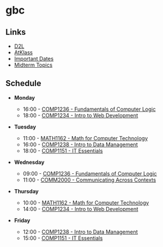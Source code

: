 # gbc

## Links
- [D2L](https://learn.georgebrown.ca)
- [AtKlass](https://app.atklass.com)
- [Important Dates](https://www.georgebrown.ca/current-students/important-dates?term=27246&category=131)
- [Midterm Topics](comp1238.md)

## Schedule
- **Monday**
    - 16:00 \- [COMP1236 - Fundamentals of Computer Logic](https://learn.georgebrown.ca/d2l/home/416378)
    - 18:00 \- [COMP1234 - Intro to Web Development](https://learn.georgebrown.ca/d2l/home/416188)

- **Tuesday**
    - 11:00 \- [MATH1162 - Math for Computer Technology](https://learn.georgebrown.ca/d2l/home/405827)
    - 16:00 \- [COMP1238 - Intro to Data Management](https://learn.georgebrown.ca/d2l/home/412494)
    - 18:00 \- [COMP1151 - IT Essentials](https://learn.georgebrown.ca/d2l/home/408352)

- **Wednesday**
    - 09:00 \- [COMP1236 - Fundamentals of Computer Logic](https://learn.georgebrown.ca/d2l/home/416378)
    - 11:00 \- [COMM2000 - Communicating Across Contexts](https://learn.georgebrown.ca/d2l/home/395426)

- **Thursday**
    - 10:00 \- [MATH1162 - Math for Computer Technology](https://learn.georgebrown.ca/d2l/home/405827)
    - 14:00 \- [COMP1234 - Intro to Web Development](https://learn.georgebrown.ca/d2l/home/416188)

- **Friday**
    - 12:00 \- [COMP1238 - Intro to Data Management](https://learn.georgebrown.ca/d2l/home/412494)
    - 15:00 \- [COMP1151 - IT Essentials](https://learn.georgebrown.ca/d2l/home/408352)
